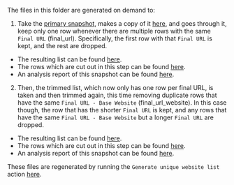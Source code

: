 The files in this folder are generated on demand to:


1) Take the [primary snapshot](https://api.gsa.gov/technology/site-scanning/data/weekly-snapshot.csv), makes a copy of it [here](https://github.com/GSA/site-scanning-analysis/blob/main/unique_website_list/results/initial_dataset.csv), and goes through it, keep only one row whenever there are multiple rows with the same `Final URL` (final_url).  Specifically, the first row with that `Final URL` is kept, and the rest are dropped.  
  * The resulting list can be found [here](https://github.com/GSA/site-scanning-analysis/blob/main/unique_website_list/results/weekly-snapshot-unique-final-urls.csv).  
  * The rows which are cut out in this step can be found [here](https://github.com/GSA/site-scanning-analysis/blob/main/unique_website_list/results/removed-final-urls.csv).
  * An analysis report of this snapshot can be found [here](https://github.com/GSA/site-scanning-analysis/blob/main/reports/unique-url.csv). 

2) Then, the trimmed list, which now only has one row per final URL, is taken and then trimmed again, this time removing duplicate rows that have the same `Final URL - Base Website` (final_url_website).  In this case though, the row that has the shorter `Final URL` is kept, and any rows that have the same `Final URL - Base Website` but a longer `Final URL` are dropped.  
  * The resulting list can be found [here](https://github.com/GSA/site-scanning-analysis/blob/main/unique_website_list/results/weekly-snapshot-unique-final-websites.csv).  
  * The rows which are cut out in this step can be found [here](https://github.com/GSA/site-scanning-analysis/blob/main/unique_website_list/results/removed-final-url-websites.csv).
  * An analysis report of this snapshot can be found [here](https://github.com/GSA/site-scanning-analysis/blob/main/reports/unique-website.csv). 

These files are regenerated by running the `Generate unique website list` action [here](https://github.com/GSA/site-scanning-analysis/actions).  
